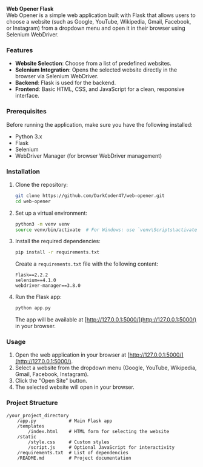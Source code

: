 **Web Opener Flask**  
Web Opener is a simple web application built with Flask that allows users to choose a website (such as Google, YouTube, Wikipedia, Gmail, Facebook, or Instagram) from a dropdown menu and open it in their browser using Selenium WebDriver.

### Features
- **Website Selection**: Choose from a list of predefined websites.
- **Selenium Integration**: Opens the selected website directly in the browser via Selenium WebDriver.
- **Backend**: Flask is used for the backend.
- **Frontend**: Basic HTML, CSS, and JavaScript for a clean, responsive interface.

### Prerequisites
Before running the application, make sure you have the following installed:

- Python 3.x
- Flask
- Selenium
- WebDriver Manager (for browser WebDriver management)

### Installation
1. Clone the repository:
   ```bash
   git clone https://github.com/DarkCoder47/web-opener.git
   cd web-opener
   ```

2. Set up a virtual environment:
   ```bash
   python3 -m venv venv
   source venv/bin/activate  # For Windows: use `venv\Scripts\activate`
   ```

3. Install the required dependencies:
   ```bash
   pip install -r requirements.txt
   ```

   Create a `requirements.txt` file with the following content:

   ```
   Flask==2.2.2
   selenium==4.1.0
   webdriver-manager==3.8.0
   ```

4. Run the Flask app:
   ```bash
   python app.py
   ```

   The app will be available at [http://127.0.0.1:5000/](http://127.0.0.1:5000/) in your browser.

### Usage
1. Open the web application in your browser at [http://127.0.0.1:5000/](http://127.0.0.1:5000/).
2. Select a website from the dropdown menu (Google, YouTube, Wikipedia, Gmail, Facebook, Instagram).
3. Click the "Open Site" button.
4. The selected website will open in your browser.

### Project Structure
```
/your_project_directory
    /app.py            # Main Flask app
    /templates
        /index.html    # HTML form for selecting the website
    /static
        /style.css     # Custom styles
        /script.js     # Optional JavaScript for interactivity
    /requirements.txt  # List of dependencies
    /README.md         # Project documentation
```

